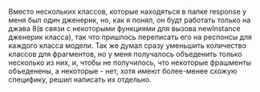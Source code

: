 Вместо нескольких классов, которые находяться в папке response у меня был один дженерик, но, как я понял, он будт работать только на джава 8(в связи с некоторыми функциями для вызова newInstance дженерик класса), так что пришлось переписать его на респонсы для каждого класса модели. Так же думал сразу уменьшить количество классов для фрагментов, но у меня получалось объеденить только несколько из них, и, чтобы не получилось, что некоторые фрашменты объеденены, а некоторые - нет, хотя имеют более-менее схожую специфику, решил написать их отдельно. 

